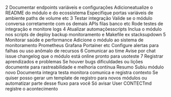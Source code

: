 2 Documentar endpoints variáveis e configurações
 Adicioneatualize o README do módulo e do ecossistema
 Especifique portas variáveis de ambiente paths de volume etc
3 Testar integração
 Valide se o módulo conversa corretamente com os demais APIs filas banco etc
 Rode testes de integração e monitore logs
4 Atualizar automaçõesscripts
 Inclua o módulo nos scripts de deploy backup monitoramento e Makefile ex stacksupdown
5 Monitorar saúde e performance
 Adicione o módulo ao sistema de monitoramento Prometheus Grafana Portainer etc
 Configure alertas para falhas ou uso anômalo de recursos
6 Comunicar ao time
 Avise por chat issue changelog que o módulo está online pronto para usoteste
7 Registrar aprendizados e problemas
 Se houver bugs dificuldades ou lições documente para rastreabilidade e melhoria contínua
Resumo
Subiu módulo novo
 Documenta integra testa monitora comunica e registra contexto
Se quiser posso gerar um template de registro para novos módulos ou automatizar parte desse fluxo para você
Só avisar
User
CONTECTmd registre o acontecimento